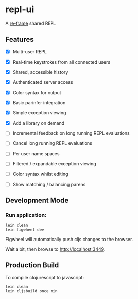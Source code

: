 # repl-ui

A [re-frame](https://github.com/Day8/re-frame) shared REPL

## Features

- [X] Multi-user REPL
- [X] Real-time keystrokes from all connected users
- [X] Shared, accessible history
- [X] Authenticated server access
- [X] Color syntax for output
- [X] Basic parinfer integration
- [X] Simple exception viewing 
- [X] Add a library on demand
- [ ] Incremental feedback on long running REPL evaluations
- [ ] Cancel long running REPL evaluations
- [ ] Per user name spaces
- [ ] Filtered / expandable exception viewing 
- [ ] Color syntax whilst editing
- [ ] Show matching / balancing parens

 

## Development Mode

### Run application:

```
lein clean
lein figwheel dev
```

Figwheel will automatically push cljs changes to the browser.

Wait a bit, then browse to [http://localhost:3449](http://localhost:3449).

## Production Build


To compile clojurescript to javascript:

```
lein clean
lein cljsbuild once min
```

